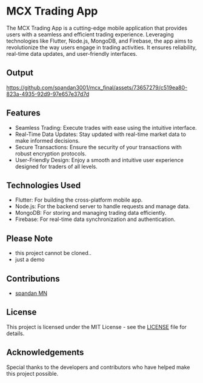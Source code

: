 # MCX Trading App

The MCX Trading App is a cutting-edge mobile application that provides users with a seamless and efficient trading experience. Leveraging technologies like Flutter, Node.js, MongoDB, and Firebase, the app aims to revolutionize the way users engage in trading activities. It ensures reliability, real-time data updates, and user-friendly interfaces.

## Output 



https://github.com/spandan3001/mcx_final/assets/73657279/c519ea80-823a-4935-92d9-97e657e37d7d



## Features

- Seamless Trading: Execute trades with ease using the intuitive interface.
- Real-Time Data Updates: Stay updated with real-time market data to make informed decisions.
- Secure Transactions: Ensure the security of your transactions with robust encryption protocols.
- User-Friendly Design: Enjoy a smooth and intuitive user experience designed for traders of all levels.

## Technologies Used

- Flutter: For building the cross-platform mobile app.
- Node.js: For the backend server to handle requests and manage data.
- MongoDB: For storing and managing trading data efficiently.
- Firebase: For real-time data synchronization and authentication.

## Please Note 
- this project cannot be cloned..
- just a demo 



## Contributions
- [spandan MN](https://github.com/spandan3001)


## License

This project is licensed under the MIT License - see the [LICENSE](LICENSE) file for details.

## Acknowledgements

Special thanks to the developers and contributors who have helped make this project possible.
